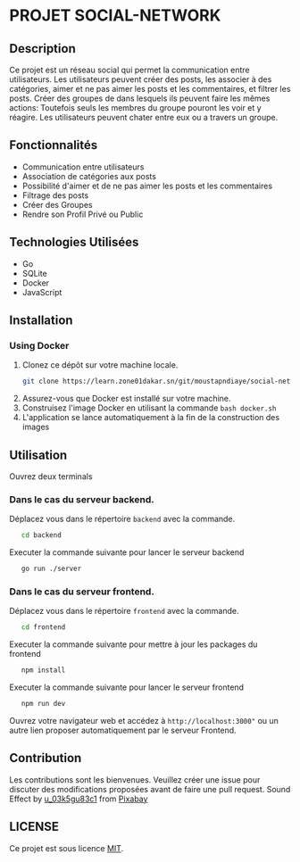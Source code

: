 # PROJET SOCIAL-NETWORK

## Description

Ce projet est un réseau social qui permet la communication entre utilisateurs. Les utilisateurs peuvent créer des posts, les associer à des catégories, aimer et ne pas aimer les posts et les commentaires, et filtrer les posts. Créer des groupes de dans lesquels ils peuvent faire les mêmes actions: Toutefois seuls les membres du groupe pouront les voir et y réagire.
Les utilisateurs peuvent chater entre eux ou a travers un groupe.

## Fonctionnalités

- Communication entre utilisateurs
- Association de catégories aux posts
- Possibilité d'aimer et de ne pas aimer les posts et les commentaires
- Filtrage des posts
- Créer des Groupes
- Rendre son Profil Privé ou Public

## Technologies Utilisées

- Go
- SQLite
- Docker
- JavaScript

## Installation

### Using Docker

1. Clonez ce dépôt sur votre machine locale.
   ```bash
   git clone https://learn.zone01dakar.sn/git/moustapndiaye/social-network.git
   ```
2. Assurez-vous que Docker est installé sur votre machine.
3. Construisez l'image Docker en utilisant la commande `bash docker.sh`
4. L'application se lance automatiquement à la fin de la construction des images


## Utilisation

Ouvrez deux terminals

### Dans le cas du serveur backend.

Déplacez vous dans le répertoire `backend` avec la commande.
```bash
   cd backend
```
Executer la commande suivante pour lancer le serveur backend
```bash
   go run ./server
```

### Dans le cas du serveur frontend.

Déplacez vous dans le répertoire `frontend` avec la commande.
```bash
   cd frontend
```
Executer la commande suivante pour mettre à jour les packages du frontend
```bash
   npm install
```
Executer la commande suivante pour lancer le serveur frontend
```bash
   npm run dev
```

Ouvrez votre navigateur web et accédez à `http://localhost:3000"` ou un autre lien proposer automatiquement par le serveur Frontend.

## Contribution

Les contributions sont les bienvenues. Veuillez créer une issue pour discuter des modifications proposées avant de faire une pull request.
Sound Effect by <a href="https://pixabay.com/fr/users/u_03k5gu83c1-32011299/?utm_source=link-attribution&utm_medium=referral&utm_campaign=music&utm_content=129007">u_03k5gu83c1</a> from <a href="https://pixabay.com//?utm_source=link-attribution&utm_medium=referral&utm_campaign=music&utm_content=129007">Pixabay</a>

## LICENSE
Ce projet est sous licence [MIT](LICENSE).
